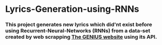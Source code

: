 # Lyrics-Generation-using-RNNs
### This project generates new lyrics which did'nt exist before using Recurrent-Neural-Networks (RNNs) from a data-set created by web scrapping [The GENIUS website](https://genius.com/) using its API.  
